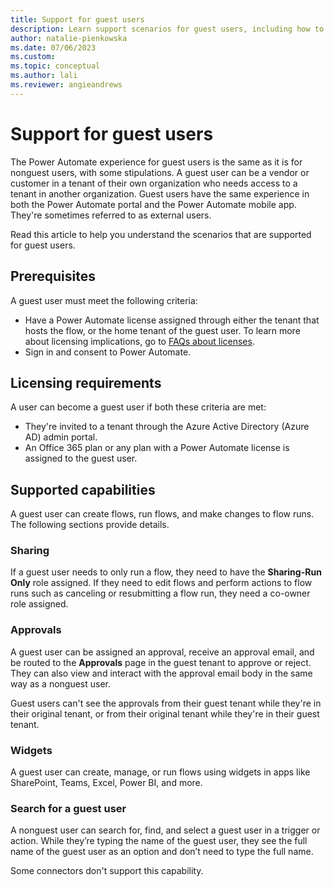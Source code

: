 ```yaml
---
title: Support for guest users
description: Learn support scenarios for guest users, including how to create, share, and approve flows.
author: natalie-pienkowska
ms.date: 07/06/2023
ms.custom: 
ms.topic: conceptual
ms.author: lali
ms.reviewer: angieandrews
---
```


# Support for guest users

The Power Automate experience for guest users is the same as it is for nonguest users, with some stipulations. A guest user can be a vendor or customer in a tenant of their own organization who needs access to a tenant in another organization. Guest users have the same experience in both the Power Automate portal and the Power Automate mobile app. They're sometimes referred to as external users.

Read this article to help you understand the scenarios that are supported for guest users.

## Prerequisites

A guest user must meet the following criteria:

- Have a Power Automate license assigned through either the tenant that hosts the flow, or the home tenant of the guest user. To learn more about licensing implications, go to [FAQs about licenses](/power-platform/admin/power-automate-licensing/faqs#do-guest-users-not-from-your-tenant-need-a-license-to-use-power-automate).  
- Sign in and consent to Power Automate.

## Licensing requirements

A user can become a guest user if both these criteria are met:

- They're invited to a tenant through the Azure Active Directory (Azure AD) admin portal.
- An Office 365 plan or any plan with a Power Automate license is assigned to the guest user.

## Supported capabilities

A guest user can create flows, run flows, and make changes to flow runs. The following sections provide details.

### Sharing

If a guest user needs to only run a flow, they need to have the **Sharing-Run Only** role assigned. If they need to edit flows and perform actions to flow runs such as canceling or resubmitting a flow run, they need a co-owner role assigned.

### Approvals

A guest user can be assigned an approval, receive an approval email, and be routed to the **Approvals** page in the guest tenant to approve or reject. They can also view and interact with the approval email body in the same way as a nonguest user.

Guest users can't see the approvals from their guest tenant while they're in their original tenant, or from their original tenant while they're in their guest tenant.  

### Widgets

A guest user can create, manage, or run flows using widgets in apps like SharePoint, Teams, Excel, Power BI, and more.

### Search for a guest user

A nonguest user can search for, find, and select a guest user in a trigger or action. While they’re typing the name of the guest user, they see the full name of the guest user as an option and don’t need to type the full name.

Some connectors don't support this capability.
